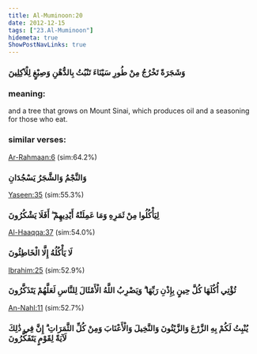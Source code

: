 ```yaml
---
title: Al-Muminoon:20
date: 2012-12-15
tags: ["23.Al-Muminoon"]
hidemeta: true 
ShowPostNavLinks: true 
---
```

### وَشَجَرَةً تَخْرُجُ مِنْ طُورِ سَيْنَاءَ تَنْبُتُ بِالدُّهْنِ وَصِبْغٍ لِلْآكِلِينَ
### meaning: 
and a tree that grows on Mount Sinai, which produces oil and a seasoning for those who eat.
### similar verses: 

[Ar-Rahmaan:6](/55/6) (sim:64.2%)

### وَالنَّجْمُ وَالشَّجَرُ يَسْجُدَانِ

[Yaseen:35](/36/35) (sim:55.3%)

### لِيَأْكُلُوا مِنْ ثَمَرِهِ وَمَا عَمِلَتْهُ أَيْدِيهِمْ ۖ أَفَلَا يَشْكُرُونَ

[Al-Haaqqa:37](/69/37) (sim:54.0%)

### لَا يَأْكُلُهُ إِلَّا الْخَاطِئُونَ

[Ibrahim:25](/14/25) (sim:52.9%)

### تُؤْتِي أُكُلَهَا كُلَّ حِينٍ بِإِذْنِ رَبِّهَا ۗ وَيَضْرِبُ اللَّهُ الْأَمْثَالَ لِلنَّاسِ لَعَلَّهُمْ يَتَذَكَّرُونَ

[An-Nahl:11](/16/11) (sim:52.7%)

### يُنْبِتُ لَكُمْ بِهِ الزَّرْعَ وَالزَّيْتُونَ وَالنَّخِيلَ وَالْأَعْنَابَ وَمِنْ كُلِّ الثَّمَرَاتِ ۗ إِنَّ فِي ذَٰلِكَ لَآيَةً لِقَوْمٍ يَتَفَكَّرُونَ
